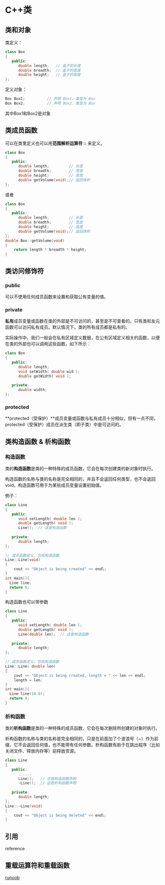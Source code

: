 # C++类

## 类和对象

类定义：

```c++
class Box
{
   public:
      double length;   // 盒子的长度
      double breadth;  // 盒子的宽度
      double height;   // 盒子的高度
};
```

定义对象：

```c++
Box Box1;          // 声明 Box1，类型为 Box
Box Box2;          // 声明 Box2，类型为 Box
```

其中Box1和Box2是对象

## 类成员函数

可以在类里定义也可以用**范围解析运算符 ::** 来定义。

```c++
class Box
{
   public:
      double length;         // 长度
      double breadth;        // 宽度
      double height;         // 高度
      double getVolume(void);// 返回体积
};
```

或者

```c++
class Box
{
   public:
      double length;         // 长度
      double breadth;        // 宽度
      double height;         // 高度
      double getVolume(void);// 返回体积
};
double Box::getVolume(void)
{
    return length * breadth * height;
}
```

## 类访问修饰符

### public

可以不使用任何成员函数来设置和获取公有变量的值。

### private

**私有**成员变量或函数在类的外部是不可访问的，甚至是不可查看的。只有类和友元函数可以访问私有成员。默认情况下，类的所有成员都是私有的。

实际操作中，我们一般会在私有区域定义数据，在公有区域定义相关的函数，以便在类的外部也可以调用这些函数，如下所示：

```c++
class Box
{
   public:
      double length;
      void setWidth( double wid );
      double getWidth( void );
 
   private:
      double width;
};
```

### protected

**protected（受保护）**成员变量或函数与私有成员十分相似，但有一点不同，protected（受保护）成员在派生类（即子类）中是可访问的。

## 类构造函数 & 析构函数

### 构造函数

类的**构造函数**是类的一种特殊的成员函数，它会在每次创建类的新对象时执行。

构造函数的名称与类的名称是完全相同的，并且不会返回任何类型，也不会返回 void。构造函数可用于为某些成员变量设置初始值。

例子：

```c++
class Line
{
   public:
      void setLength( double len );
      double getLength( void );
      Line();  // 这是构造函数
 
   private:
      double length;
};
 
// 成员函数定义，包括构造函数
Line::Line(void)
{
    cout << "Object is being created" << endl;
}
int main(){
  Line line;
  return 0;
}
```

构造函数也可以带参数

```c++
class Line
{
   public:
      void setLength( double len );
      double getLength( void );
      Line(double len);  // 这是构造函数
 
   private:
      double length;
};
 
// 成员函数定义，包括构造函数
Line::Line( double len)
{
    cout << "Object is being created, length = " << len << endl;
    length = len;
}
int main(){
  Line line(10.0);
  return 0;
}
```

### 析构函数

类的**析构函数**是类的一种特殊的成员函数，它会在每次删除所创建的对象时执行。

析构函数的名称与类的名称是完全相同的，只是在前面加了个波浪号（~）作为前缀，它不会返回任何值，也不能带有任何参数。析构函数有助于在跳出程序（比如关闭文件、释放内存等）前释放资源。

```c++
class Line
{
   public:
      ......
      Line();   // 这是构造函数声明
      ~Line();  // 这是析构函数声明
 
   private:
      double length;
};
Line::~Line(void)
{
    cout << "Object is being deleted" << endl;
}
```

## 引用

reference

## 重载运算符和重载函数

[runoob](https://www.runoob.com/cplusplus/cpp-overloading.html)